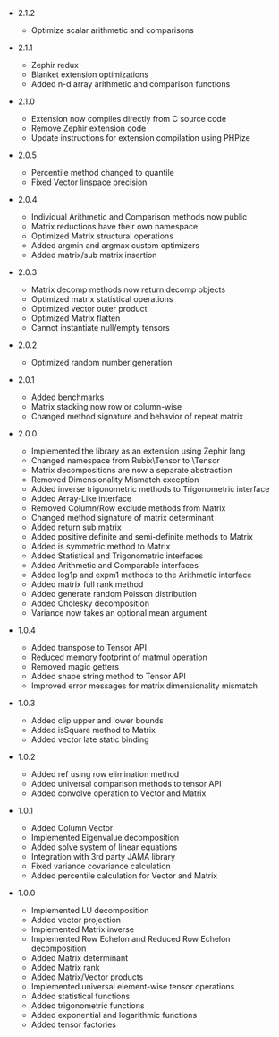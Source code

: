 - 2.1.2
    - Optimize scalar arithmetic and comparisons

- 2.1.1
    - Zephir redux
    - Blanket extension optimizations
    - Added n-d array arithmetic and comparison functions

- 2.1.0
    - Extension now compiles directly from C source code
    - Remove Zephir extension code
    - Update instructions for extension compilation using PHPize

- 2.0.5
    - Percentile method changed to quantile
    - Fixed Vector linspace precision

- 2.0.4
    - Individual Arithmetic and Comparison methods now public
    - Matrix reductions have their own namespace
    - Optimized Matrix structural operations
    - Added argmin and argmax custom optimizers
    - Added matrix/sub matrix insertion

- 2.0.3
    - Matrix decomp methods now return decomp objects
    - Optimized matrix statistical operations
    - Optimized vector outer product
    - Optimized Matrix flatten
    - Cannot instantiate null/empty tensors

- 2.0.2
    - Optimized random number generation

- 2.0.1
    - Added benchmarks
    - Matrix stacking now row or column-wise
    - Changed method signature and behavior of repeat matrix

- 2.0.0
    - Implemented the library as an extension using Zephir lang
    - Changed namespace from Rubix\Tensor to \Tensor
    - Matrix decompositions are now a separate abstraction
    - Removed Dimensionality Mismatch exception
    - Added inverse trigonometric methods to Trigonometric interface
    - Added Array-Like interface
    - Removed Column/Row exclude methods from Matrix
    - Changed method signature of matrix determinant
    - Added return sub matrix
    - Added positive definite and semi-definite methods to Matrix
    - Added is symmetric method to Matrix
    - Added Statistical and Trigonometric interfaces
    - Added Arithmetic and Comparable interfaces
    - Added log1p and expm1 methods to the Arithmetic interface
    - Added matrix full rank method
    - Added generate random Poisson distribution
    - Added Cholesky decomposition
    - Variance now takes an optional mean argument

- 1.0.4
    - Added transpose to Tensor API
    - Reduced memory footprint of matmul operation
    - Removed magic getters
    - Added shape string method to Tensor API
    - Improved error messages for matrix dimensionality mismatch

- 1.0.3
    - Added clip upper and lower bounds
    - Added isSquare method to Matrix
    - Added vector late static binding

- 1.0.2
    - Added ref using row elimination method
    - Added universal comparison methods to tensor API
    - Added convolve operation to Vector and Matrix

- 1.0.1
    - Added Column Vector
    - Implemented Eigenvalue decomposition
    - Added solve system of linear equations
    - Integration with 3rd party JAMA library
    - Fixed variance covariance calculation
    - Added percentile calculation for Vector and Matrix

- 1.0.0
    - Implemented LU decomposition
    - Added vector projection
    - Implemented Matrix inverse
    - Implemented Row Echelon and Reduced Row Echelon decomposition
    - Added Matrix determinant
    - Added Matrix rank
    - Added Matrix/Vector products
    - Implemented universal element-wise tensor operations
    - Added statistical functions
    - Added trigonometric functions
    - Added exponential and logarithmic functions
    - Added tensor factories

